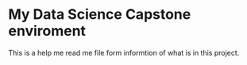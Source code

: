 # My Data Science Capstone enviroment

This is a help me read me file form informtion of what is in this project.

